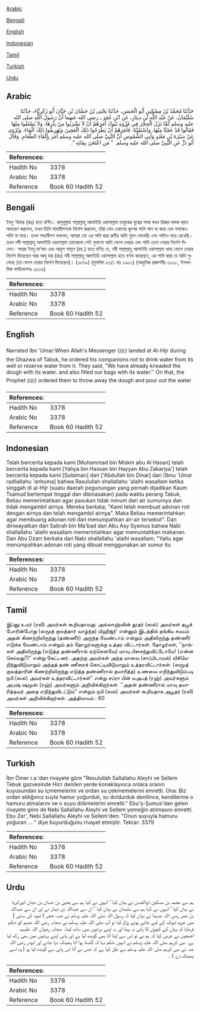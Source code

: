[Arabic](#arabic)

[Bengali](#bengali)

[English](#english)

[Indonesian](#indonesian)

[Tamil](#tamil)

[Turkish](#turkish)

[Urdu](#urdu)

## Arabic


<div dir="rtl" lang="ar" style={{fontSize:'larger',backgroundColor:'#f8f9fa',padding:20}}>
حَدَّثَنَا مُحَمَّدُ بْنُ مِسْكِينٍ أَبُو الْحَسَنِ، حَدَّثَنَا يَحْيَى بْنُ حَسَّانَ بْنِ حَيَّانَ أَبُو زَكَرِيَّاءَ، حَدَّثَنَا سُلَيْمَانُ، عَنْ عَبْدِ اللَّهِ بْنِ دِينَارٍ، عَنِ ابْنِ عُمَرَ ـ رضى الله عنهما أَنَّ رَسُولَ اللَّهِ صلى الله عليه وسلم لَمَّا نَزَلَ الْحِجْرَ فِي غَزْوَةِ تَبُوكَ أَمَرَهُمْ أَنْ لاَ يَشْرَبُوا مِنْ بِئْرِهَا، وَلاَ يَسْتَقُوا مِنْهَا فَقَالُوا قَدْ عَجَنَّا مِنْهَا، وَاسْتَقَيْنَا‏.‏ فَأَمَرَهُمْ أَنْ يَطْرَحُوا ذَلِكَ الْعَجِينَ وَيُهَرِيقُوا ذَلِكَ الْمَاءَ‏.‏ وَيُرْوَى عَنْ سَبْرَةَ بْنِ مَعْبَدٍ وَأَبِي الشُّمُوسِ أَنَّ النَّبِيَّ صلى الله عليه وسلم أَمَرَ بِإِلْقَاءِ الطَّعَامِ‏.‏ وَقَالَ أَبُو ذَرٍّ عَنِ النَّبِيَّ صلى الله عليه وسلم ‏ "‏ مَنِ اعْتَجَنَ بِمَائِهِ ‏"‏‏.‏
</div>
<div style={{backgroundColor:'#f8f9fa',padding:20, marginBottom: 10}}><table> <thead> <tr> <th>References:</th> <th></th> </tr> </thead> <tbody><tr><td>Hadith No</td><td>3378</td></tr><tr><td>Arabic No</td><td>3378</td></tr><tr><td>Reference</td><td>Book 60 Hadith 52</td></tr></tbody></table></div>

## Bengali


<div dir="ltr" lang="bn" style={{fontSize:'larger',backgroundColor:'#f8f9fa',padding:20}}>
ইবনু ‘উমার (রাঃ) হতে বর্ণিত। রাসূলুল্লাহ সাল্লাল্লাহু আলাইহি ওয়াসাল্লাম তাবুকের যুদ্ধের সময় যখন হিজর নামক স্থানে অবতরণ করলেন, তখন তিনি সাহাবীগণকে নির্দেশ করলেন, তাঁরা যেন এখানের কূপের পানি পান না করে এবং মশকেও পানি না ভরে। তখন সাহাবীগণ বললেন, আমরা তো এর পানি দ্বারা রুটির আটা গুলে ফেলেছি এবং পানিও ভরে রেখেছি। তখন নবী সাল্লাল্লাহু আলাইহি ওয়াসাল্লাম তাদেরকে সেই গুলানো আটা ফেলে দেয়ার এবং পানি ঢেলে দেয়ার নির্দেশ দিলেন। সাবরা ইবনু মা‘বাদ এবং আবুশ শামূস (রহ.) হতে বর্ণিত যে, নবী সাল্লাল্লাহু আলাইহি ওয়াসাল্লাম খাদ্য ফেলে দেয়ার নির্দেশ দিয়েছেন আর আবূ যার (রাঃ) নবী সাল্লাল্লাহু আলাইহি ওয়াসাল্লাম হতে বর্ণনা করেছেন, এর পানি দ্বারা যে আটা গুলেছে (তা ফেলে দেয়ার নির্দেশ দিয়েছেন)। (৩৩৭৯) (মুসলিম ৫৩/১ হাঃ ২৯৮১) (আধুনিক প্রকাশনীঃ ৩১২৮, ইসলামিক ফাউন্ডেশনঃ ৩১৩৬)
</div>
<div style={{backgroundColor:'#f8f9fa',padding:20, marginBottom: 10}}><table> <thead> <tr> <th>References:</th> <th></th> </tr> </thead> <tbody><tr><td>Hadith No</td><td>3378</td></tr><tr><td>Arabic No</td><td>3378</td></tr><tr><td>Reference</td><td>Book 60 Hadith 52</td></tr></tbody></table></div>

## English


<div dir="ltr" lang="en" style={{fontSize:'larger',backgroundColor:'#f8f9fa',padding:20}}>
Narrated Ibn 'Umar:When Allah's Messenger (ﷺ) landed at Al-Hijr during the Ghazwa of Tabuk, he ordered his companions not to drink water from its well or reserve water from it. They said, "We have already kneaded the dough with its water. and also filled our bags with its water.'' On that, the Prophet (ﷺ) ordered them to throw away the dough and pour out the water
</div>
<div style={{backgroundColor:'#f8f9fa',padding:20, marginBottom: 10}}><table> <thead> <tr> <th>References:</th> <th></th> </tr> </thead> <tbody><tr><td>Hadith No</td><td>3378</td></tr><tr><td>Arabic No</td><td>3378</td></tr><tr><td>Reference</td><td>Book 60 Hadith 52</td></tr></tbody></table></div>

## Indonesian


<div dir="ltr" lang="id" style={{fontSize:'larger',backgroundColor:'#f8f9fa',padding:20}}>
Telah bercerita kepada kami [Muhammad bin Miskin abu Al Hasan] telah bercerita kepada kami [Yahya bin Hassan bin Hayyan Abu Zakariya'] telah bercerita kepada kami [Sulaiman] dari ['Abdullah bin Dinar] dari [Ibnu 'Umar radliallahu 'anhuma] bahwa Rasulullah shallallahu 'alaihi wasallam ketika singgah di al-Hijr (suatu daerah pegunungan yang pernah dijadikan Kaum Tsamud bertempat tinggal dan dibinasakan) pada waktu perang Tabuk, Beliau memerintahkan agar pasukan tidak minum dari air sumurnya dan tidak mengambil airnya. Mereka berkata; "Kami telah membuat adonan roti dengan airnya dan telah mengambil airnya". Maka Beliau memerintahkan agar membuang adonan roti dan menumpahkan air-air tersebut". Dan diriwayatkan dari Sabrah bin Ma'bad dan Abu Asy Syamus bahwa Nabi shallallahu 'alaihi wasallam memerintahkan agar memuntahkan makanan. Dan Abu Dzarr berkata dari Nabi shallallahu 'alaihi wasallam; "Yaitu agar menumpahkan adonan roti yang dibuat menggunakan air sumur itu
</div>
<div style={{backgroundColor:'#f8f9fa',padding:20, marginBottom: 10}}><table> <thead> <tr> <th>References:</th> <th></th> </tr> </thead> <tbody><tr><td>Hadith No</td><td>3378</td></tr><tr><td>Arabic No</td><td>3378</td></tr><tr><td>Reference</td><td>Book 60 Hadith 52</td></tr></tbody></table></div>

## Tamil


<div dir="ltr" lang="ta" style={{fontSize:'larger',backgroundColor:'#f8f9fa',padding:20}}>
இப்னு உமர் (ரலி) அவர்கள் கூறியதாவது: அல்லாஹ்வின் தூதர் (ஸல்) அவர்கள் தபூக் போரின்போது (ஸமூத் குலத்தார் வாழ்ந்த) யிஹிஜ்ர்’ என்னும் இடத்தில் தங்கிய சமயம் அதன் கிணற்றிலிருந்து (தண்ணீர்) அருந்த வேண்டாம் என்றும் அதிலிருந்து தண்ணீர் எடுக்க வேண்டாம் என்றும் தம் தோழர்களுக்கு உத்தர விட்டார்கள். தோழர்கள், ‘‘நாங்கள் அதிலிருந்து (எடுத்த தண்ணீரால் ஏற்கெனவே) மாவு பிசைந்துவிட்டோமே! (என்ன செய்வது?)” என்று கேட்டனர். அதற்கு அவர்கள் அந்த மாவை (சாப்பிடாமல்) வீசியெறிந்துவிடுமாறும் அந்தத் தண் ணீரைக் கொட்டிவிடுமாறும் உத்தரவிட்டார்கள். (ஸமூத் குலத்தாரின் கிணற்றிலிருந்து எடுத்த தண்ணீரால் தயாரித்த) உணவை எறிந்துவிடும்படி நபி (ஸல்) அவர்கள் உத்தரவிட்டார்கள்” என்று சப்ரா பின் மஅபத் (ரஹ்) அவர்களும் அபுஷ் ஷமூஸ் (ரஹ்) அவர்களும் அறிவிக்கிறார்கள். ‘‘அதன் தண்ணீரால் மாவு தயாரித்தவர் அதை எறிந்துவிடட்டும்” என்றும் நபி (ஸல்) அவர்கள் கூறியதாக அபூதர் (ரலி) அவர்கள் அறிவிக்கிறார்கள். அத்தியாயம் : 60
</div>
<div style={{backgroundColor:'#f8f9fa',padding:20, marginBottom: 10}}><table> <thead> <tr> <th>References:</th> <th></th> </tr> </thead> <tbody><tr><td>Hadith No</td><td>3378</td></tr><tr><td>Arabic No</td><td>3378</td></tr><tr><td>Reference</td><td>Book 60 Hadith 52</td></tr></tbody></table></div>

## Turkish


<div dir="ltr" lang="tr" style={{fontSize:'larger',backgroundColor:'#f8f9fa',padding:20}}>
İbn Ömer r.a.'dan rivayete göre "Resulullah Sallallahu Aleyhi ve Sellem Tebuk gazvesinde Hicr denilen yerde konaklayınca onlara oranın kuyusundan su içmemelerini ve ordan su çekmemelerini emretti. Ona: Biz ordan aldığımız suyla hamur yoğurduk, su doldurduk denilince, kendilerine o hamuru atmalarını ve o suyu dökmelerini emretti." Ebu'ş-Şumus'dan gelen rivayete göre de Nebi Sallallahu Aleyhi ve Sellem yemeğin atılmasını emretti. Ebu Zer', Nebi Sallallahu Aleyhi ve Sellem'den: "Onun suyuyla hamuru yoğuran ... " diye buyurduğunu rivayet etmiştir. Tekrar: 3379
</div>
<div style={{backgroundColor:'#f8f9fa',padding:20, marginBottom: 10}}><table> <thead> <tr> <th>References:</th> <th></th> </tr> </thead> <tbody><tr><td>Hadith No</td><td>3378</td></tr><tr><td>Arabic No</td><td>3378</td></tr><tr><td>Reference</td><td>Book 60 Hadith 52</td></tr></tbody></table></div>

## Urdu


<div dir="rtl" lang="ur" style={{fontSize:'larger',backgroundColor:'#f8f9fa',padding:20}}>
ہم سے محمد بن مسکین ابوالحسن نے بیان کیا ‘ انہوں نے کہا ہم سے یحییٰ بن حسان بن حیان ابوزکریا نے بیان کیا ‘ انہوں نے کہا ہم سے سلیمان نے بیان کیا ‘ ان سے عبداللہ بن دینار نے اور ان سے عبداللہ بن عمر رضی اللہ عنہما نے بیان کیا کہ رسول اللہ صلی اللہ علیہ وسلم نے جب حجر ( ثمود کی بستی ) میں غزوہ تبوک کے لیے جاتے ہوئے پڑاؤ کیا تو آپ صلی اللہ علیہ وسلم نے صحابہ رضی اللہ عنہم کو حکم فرمایا کہ یہاں کے کنوؤں کا پانی نہ پینا اور نہ اپنے برتنوں میں ساتھ لینا۔ صحابہ رضوان اللہ علیہم اجمعین نے عرض کیا کہ ہم نے تو اس سے اپنا آٹا بھی گوندھ لیا ہے اور پانی اپنے برتنوں میں بھی رکھ لیا ہے۔ نبی کریم صلی اللہ علیہ وسلم نے انہیں حکم دیا کہ گندھا ہوا آٹا پھینک دیا جائے اور ابوذر رضی اللہ عنہ نے نبی کریم صلی اللہ علیہ وسلم سے نقل کیا ہے کہ جس نے آٹا اس پانی سے گوندھ لیا ہو ( وہ اسے پھینک دے ) ۔
</div>
<div style={{backgroundColor:'#f8f9fa',padding:20, marginBottom: 10}}><table> <thead> <tr> <th>References:</th> <th></th> </tr> </thead> <tbody><tr><td>Hadith No</td><td>3378</td></tr><tr><td>Arabic No</td><td>3378</td></tr><tr><td>Reference</td><td>Book 60 Hadith 52</td></tr></tbody></table></div>